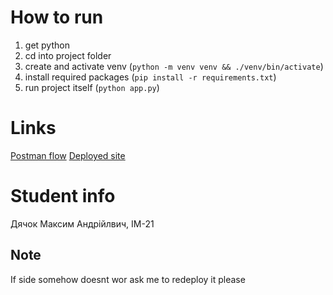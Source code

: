 # How to run
1. get python
2. cd into project folder
3. create and activate venv (`python -m venv venv && ./venv/bin/activate`)
4. install required packages (`pip install -r requirements.txt`)
5. run project itself (`python app.py`)

# Links
[Postman flow](https://www.postman.com/test-task-solidgate/workspace/pub-repo/flow/673d0f8a8cb8a6693f408cda)
[Deployed site](https://backend-2-esfn.onrender.com/)

# Student info
Дячок Максим Андрійлвич, ІМ-21

## Note
If side somehow doesnt wor ask me to redeploy it please
